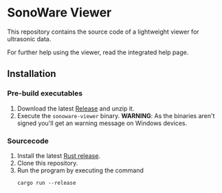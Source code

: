 # SonoWare Viewer
This repository contains the source code of a lightweight viewer for ultrasonic data.

For further help using the viewer, read the 
integrated help page.

## Installation
### Pre-build executables
1. Download the latest [Release](https://github.com/Forschungszentrum-Ultraschall/US-Viewer/releases/tag/0.4.2) and unzip it.
2. Execute the `sonoware-viewer` binary. **WARNING**: As the binaries
aren't signed you'll get an warning message on Windows devices.

### Sourcecode
1. Install the latest [Rust release](https://www.rust-lang.org/).
2. Clone this repository.
3. Run the program by executing the command
   ```shell
   cargo run --release
   ```